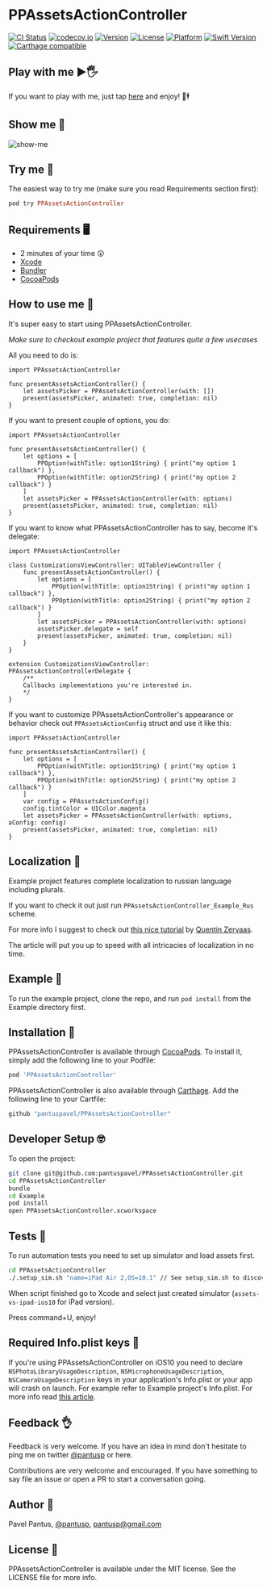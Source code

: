 # PPAssetsActionController

[![CI Status](http://img.shields.io/travis/pantuspavel/PPAssetsActionController.svg?style=flat)](https://travis-ci.org/pantuspavel/PPAssetsActionController)
[![codecov.io](https://codecov.io/gh/pantuspavel/PPAssetsActionController/branch/master/graphs/badge.svg)](https://codecov.io/gh/pantuspavel/PPAssetsActionController/branch/master)
[![Version](https://img.shields.io/cocoapods/v/PPAssetsActionController.svg?style=flat)](http://cocoapods.org/pods/PPAssetsActionController)
[![License](https://img.shields.io/cocoapods/l/PPAssetsActionController.svg?style=flat)](http://cocoapods.org/pods/PPAssetsActionController)
[![Platform](https://img.shields.io/cocoapods/p/PPAssetsActionController.svg?style=flat)](http://cocoapods.org/pods/PPAssetsActionController)
[![Swift Version](https://img.shields.io/badge/Swift-3.0-F16D39.svg?style=flat)](https://developer.apple.com/swift)
[![Carthage compatible](https://img.shields.io/badge/Carthage-compatible-4BC51D.svg?style=flat)](https://github.com/Carthage/Carthage)

## Play with me ▶️🖐
If you want to play with me, just tap [here](https://appetize.io/app/r69q5w448qx8x3mryqc3d471zm?device=iphone6s&scale=75&orientation=portrait&osVersion=10.0) and enjoy! 🎩🕴


## Show me 🎪

![show-me](https://raw.githubusercontent.com/pantuspavel/PPAssetsActionController/master/Media/PPAssetsActionController.gif)

## Try me 📲
The easiest way to try me (make sure you read Requirements section first):
```ruby
pod try PPAssetsActionController
```

## Requirements 🖥

- 2 minutes of your time 😲
- [Xcode](https://developer.apple.com/download/)
- [Bundler](http://bundler.io/)
- [CocoaPods](http://cocoapods.org/)


## How to use me 🔩

It's super easy to start using PPAssetsActionController.

*Make sure to checkout example project that features quite a few usecases*

All you need to do is:
```
import PPAssetsActionController

func presentAssetsActionController() {
    let assetsPicker = PPAssetsActionController(with: [])
    present(assetsPicker, animated: true, completion: nil)
}
```


If you want to present couple of options, you do:
```
import PPAssetsActionController

func presentAssetsActionController() {
    let options = [
        PPOption(withTitle: option1String) { print("my option 1 callback") },
        PPOption(withTitle: option2String) { print("my option 2 callback") }
    ]
    let assetsPicker = PPAssetsActionController(with: options)
    present(assetsPicker, animated: true, completion: nil)
}
```


If you want to know what PPAssetsActionController has to say, become it's delegate:
```
import PPAssetsActionController

class CustomizationsViewController: UITableViewController {
    func presentAssetsActionController() {
        let options = [
            PPOption(withTitle: option1String) { print("my option 1 callback") },
            PPOption(withTitle: option2String) { print("my option 2 callback") }
        ]
        let assetsPicker = PPAssetsActionController(with: options)
        assetsPicker.delegate = self
        present(assetsPicker, animated: true, completion: nil)
    }
}

extension CustomizationsViewController: PPAssetsActionControllerDelegate {
    /**
    Callbacks implementations you're interested in.
    */
}

```


If you want to customize PPAssetsActionController's appearance or behavior check out `PPAssetsActionConfig` struct and use it like this:
```
import PPAssetsActionController

func presentAssetsActionController() {
    let options = [
        PPOption(withTitle: option1String) { print("my option 1 callback") },
        PPOption(withTitle: option2String) { print("my option 2 callback") }
    ]
    var config = PPAssetsActionConfig()
    config.tintColor = UIColor.magenta
    let assetsPicker = PPAssetsActionController(with: options, aConfig: config)
    present(assetsPicker, animated: true, completion: nil)
}
```


## Localization 💪

Example project features complete localization to russian language including plurals.

If you want to check it out just run `PPAssetsActionController_Example_Rus` scheme.

For more info I suggest to check out [this nice tutorial](http://crunchybagel.com/localizing-plurals-in-ios-development/) by [Quentin Zervaas](https://github.com/HendX).

The article will put you up to speed with all intricacies of localization in no time.


## Example 🚀

To run the example project, clone the repo, and run `pod install` from the Example directory first.

## Installation 🤖

PPAssetsActionController is available through [CocoaPods](http://cocoapods.org). To install
it, simply add the following line to your Podfile:

```ruby
pod 'PPAssetsActionController'
```

PPAssetsActionController is also available through [Carthage](https://github.com/Carthage/Carthage).
Add the following line to your Cartfile:

```ruby
github "pantuspavel/PPAssetsActionController"
```

## Developer Setup 🤓

To open the project:
```bash
git clone git@github.com:pantuspavel/PPAssetsActionController.git
cd PPAssetsActionController
bundle
cd Example
pod install
open PPAssetsActionController.xcworkspace
```

## Tests 🐛

To run automation tests you need to set up simulator and load assets first.
```bash
cd PPAssetsActionController
./.setup_sim.sh "name=iPad Air 2,OS=10.1" // See setup_sim.sh to discover all supported simulators.
```
When script finished go to Xcode and select just created simulator (`assets-vs-ipad-ios10` for iPad version).

Press command+U, enjoy!

## Required Info.plist keys 🔑

If you're using PPAssetsActionController on iOS10 you need to declare `NSPhotoLibraryUsageDescription`, `NSMicrophoneUsageDescription`, `NSCameraUsageDescription` keys in your application's Info.plist or your app will crash on launch. For example refer to Example project's Info.plist. For more info read [this article](http://useyourloaf.com/blog/privacy-settings-in-ios-10/).

## Feedback 👌

Feedback is very welcome. If you have an idea in mind don't hesitate to ping me on twitter [@pantusp](https://twitter.com/pantusp) or here.

Contributions are very welcome and encouraged. If you have something to say file an issue or open a PR to start a conversation going.

## Author 👋

Pavel Pantus, [@pantusp](https://twitter.com/pantusp), pantusp@gmail.com

## License 📖

PPAssetsActionController is available under the MIT license. See the LICENSE file for more info.
